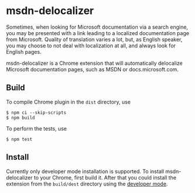 msdn-delocalizer
================
Sometimes, when looking for Microsoft documentation via a search engine, you
may be presented with a link leading to a localized documentation page from
Microsoft. Quality of translation varies a lot, but, as English speaker, you
may choose to not deal with localization at all, and always look for English
pages.

msdn-delocalizer is a Chrome extension that will automatically delocalize
Microsoft documentation pages, such as MSDN or docs.microsoft.com.

Build
-----
To compile Chrome plugin in the `dist` directory, use

```console
$ npm ci --skip-scripts
$ npm build
```

To perform the tests, use

```console
$ npm test
```

Install
-------
Currently only developer mode installation is supported. To install
msdn-delocalizer to your Chrome, first build it. After that you could install
the extension from the `build/dest` directory using the
[developer mode][chrome-dev-mode].

[chrome-dev-mode]: https://developer.chrome.com/extensions/getstarted#unpacked
